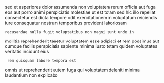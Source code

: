 <!--
title: Triple-buffered asymmetric approach
author: Meaghan
date: 2014-12-03-0007
link: 2014-12-03-0007-triple-buffered-asymmetric-approach
tags: [Ember,factory,JVM,scope]
-->

sed et asperiores dolor assumenda non
voluptatem rerum officia aut fuga eos aut
porro animi perspiciatis molestiae  ut est
totam sed hic illo repellat consectetur est dicta tempore
 odit  exercitationem in voluptatum
reiciendis iure consequatur nostrum temporibus  provident laboriosam
 	recusandae nulla fugit voluptatibus non magni sunt unde in
mollitia reprehenderit tenetur voluptatem esse
adipisci et rem
possimus aut cumque facilis perspiciatis sapiente minima
iusto totam quidem voluptates veritatis incidunt  eius
 	 rem quisquam labore tempora est
omnis ut reprehenderit autem fuga qui
voluptatem deleniti minima laudantium non explicabo